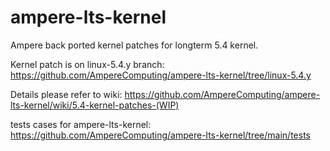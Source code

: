 # ampere-lts-kernel
Ampere back ported kernel patches for longterm 5.4 kernel.

Kernel patch is on linux-5.4.y branch: https://github.com/AmpereComputing/ampere-lts-kernel/tree/linux-5.4.y

Details please refer to wiki: https://github.com/AmpereComputing/ampere-lts-kernel/wiki/5.4-kernel-patches-(WIP)

tests cases for ampere-lts-kernel: https://github.com/AmpereComputing/ampere-lts-kernel/tree/main/tests
